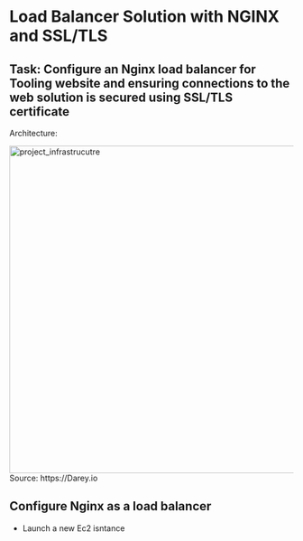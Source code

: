 # Load Balancer Solution with NGINX and SSL/TLS 

## Task: Configure an Nginx load balancer for Tooling website and ensuring connections to the web solution is secured using SSL/TLS certificate

Architecture:

<img width="580" alt="project_infrastrucutre" src="https://user-images.githubusercontent.com/23315232/125762862-881b73e9-d3e0-4e11-a2eb-ac858d46675f.png">
Source: https://Darey.io

## Configure Nginx as a load balancer
- Launch a new Ec2 isntance 
```
```

